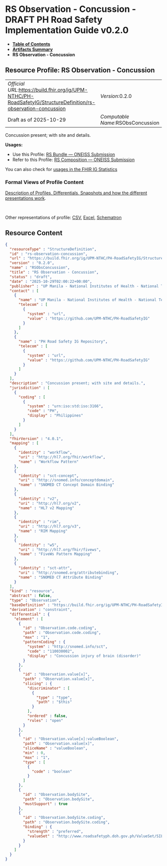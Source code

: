 # RS Observation - Concussion - DRAFT PH Road Safety Implementation Guide v0.2.0

* [**Table of Contents**](toc.md)
* [**Artifacts Summary**](artifacts.md)
* **RS Observation - Concussion**

## Resource Profile: RS Observation - Concussion 

| | |
| :--- | :--- |
| *Official URL*:https://build.fhir.org/ig/UPM-NTHC/PH-RoadSafetyIG/StructureDefinition/rs-observation-concussion | *Version*:0.2.0 |
| Draft as of 2025-10-29 | *Computable Name*:RSObsConcussion |

 
Concussion present; with site and details. 

**Usages:**

* Use this Profile: [RS Bundle — ONEISS Submission](StructureDefinition-rs-bundle-oneiss.md)
* Refer to this Profile: [RS Composition — ONEISS Submission](StructureDefinition-rs-composition-oneiss.md)

You can also check for [usages in the FHIR IG Statistics](https://packages2.fhir.org/xig/example.fhir.ph.roadsafety|current/StructureDefinition/rs-observation-concussion)

### Formal Views of Profile Content

 [Description of Profiles, Differentials, Snapshots and how the different presentations work](http://build.fhir.org/ig/FHIR/ig-guidance/readingIgs.html#structure-definitions). 

 

Other representations of profile: [CSV](StructureDefinition-rs-observation-concussion.csv), [Excel](StructureDefinition-rs-observation-concussion.xlsx), [Schematron](StructureDefinition-rs-observation-concussion.sch) 



## Resource Content

```json
{
  "resourceType" : "StructureDefinition",
  "id" : "rs-observation-concussion",
  "url" : "https://build.fhir.org/ig/UPM-NTHC/PH-RoadSafetyIG/StructureDefinition/rs-observation-concussion",
  "version" : "0.2.0",
  "name" : "RSObsConcussion",
  "title" : "RS Observation - Concussion",
  "status" : "draft",
  "date" : "2025-10-29T02:00:22+00:00",
  "publisher" : "UP Manila - National Institutes of Health - National Telehealth Center",
  "contact" : [
    {
      "name" : "UP Manila - National Institutes of Health - National Telehealth Center",
      "telecom" : [
        {
          "system" : "url",
          "value" : "https://github.com/UPM-NTHC/PH-RoadSafetyIG"
        }
      ]
    },
    {
      "name" : "PH Road Safety IG Repository",
      "telecom" : [
        {
          "system" : "url",
          "value" : "https://github.com/UPM-NTHC/PH-RoadSafetyIG"
        }
      ]
    }
  ],
  "description" : "Concussion present; with site and details.",
  "jurisdiction" : [
    {
      "coding" : [
        {
          "system" : "urn:iso:std:iso:3166",
          "code" : "PH",
          "display" : "Philippines"
        }
      ]
    }
  ],
  "fhirVersion" : "4.0.1",
  "mapping" : [
    {
      "identity" : "workflow",
      "uri" : "http://hl7.org/fhir/workflow",
      "name" : "Workflow Pattern"
    },
    {
      "identity" : "sct-concept",
      "uri" : "http://snomed.info/conceptdomain",
      "name" : "SNOMED CT Concept Domain Binding"
    },
    {
      "identity" : "v2",
      "uri" : "http://hl7.org/v2",
      "name" : "HL7 v2 Mapping"
    },
    {
      "identity" : "rim",
      "uri" : "http://hl7.org/v3",
      "name" : "RIM Mapping"
    },
    {
      "identity" : "w5",
      "uri" : "http://hl7.org/fhir/fivews",
      "name" : "FiveWs Pattern Mapping"
    },
    {
      "identity" : "sct-attr",
      "uri" : "http://snomed.org/attributebinding",
      "name" : "SNOMED CT Attribute Binding"
    }
  ],
  "kind" : "resource",
  "abstract" : false,
  "type" : "Observation",
  "baseDefinition" : "https://build.fhir.org/ig/UPM-NTHC/PH-RoadSafetyIG/StructureDefinition/rs-observation",
  "derivation" : "constraint",
  "differential" : {
    "element" : [
      {
        "id" : "Observation.code.coding",
        "path" : "Observation.code.coding",
        "max" : "1",
        "patternCoding" : {
          "system" : "http://snomed.info/sct",
          "code" : "110030002",
          "display" : "Concussion injury of brain (disorder)"
        }
      },
      {
        "id" : "Observation.value[x]",
        "path" : "Observation.value[x]",
        "slicing" : {
          "discriminator" : [
            {
              "type" : "type",
              "path" : "$this"
            }
          ],
          "ordered" : false,
          "rules" : "open"
        }
      },
      {
        "id" : "Observation.value[x]:valueBoolean",
        "path" : "Observation.value[x]",
        "sliceName" : "valueBoolean",
        "min" : 0,
        "max" : "1",
        "type" : [
          {
            "code" : "boolean"
          }
        ]
      },
      {
        "id" : "Observation.bodySite",
        "path" : "Observation.bodySite",
        "mustSupport" : true
      },
      {
        "id" : "Observation.bodySite.coding",
        "path" : "Observation.bodySite.coding",
        "binding" : {
          "strength" : "preferred",
          "valueSet" : "http://www.roadsafetyph.doh.gov.ph/ValueSet/SILPH-ListofBodySites"
        }
      }
    ]
  }
}

```

